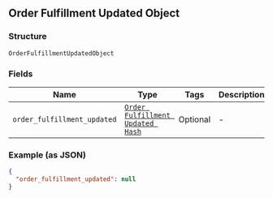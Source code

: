 ## Order Fulfillment Updated Object

### Structure

`OrderFulfillmentUpdatedObject`

### Fields

| Name | Type | Tags | Description |
|  --- | --- | --- | --- |
| `order_fulfillment_updated` | [`Order Fulfillment Updated Hash`](/doc/models/order-fulfillment-updated.md) | Optional | - |

### Example (as JSON)

```json
{
  "order_fulfillment_updated": null
}
```

